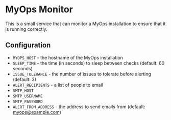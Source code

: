 # MyOps Monitor

This is a small service that can monitor a MyOps installation to ensure that it is running correctly.

## Configuration

- `MYOPS_HOST` - the hostname of the MyOps installation
- `SLEEP_TIME` - the time (in seconds) to sleep between checks (default: 60 seconds)
- `ISSUE_TOLERANCE` - the number of issues to tolerate before alerting (default: 3)
- `ALERT_RECIPIENTS` - a list of people to email
- `SMTP_HOST`
- `SMTP_USERNAME`
- `SMTP_PASSWORD`
- `ALERT_FROM_ADDRESS` - the address to send emails from (default: myops@example.com)
